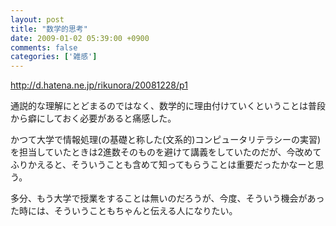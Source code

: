 ```yaml
---
layout: post
title: "数学的思考"
date: 2009-01-02 05:39:00 +0900
comments: false
categories: ['雑感']
---
```



<http://d.hatena.ne.jp/rikunora/20081228/p1>

通説的な理解にとどまるのではなく、数学的に理由付けていくということは普段から癖にしておく必要があると痛感した。

かつて大学で情報処理(の基礎と称した(文系的)コンピュータリテラシーの実習)を担当していたときは2進数そのものを避けて講義をしていたのだが、今改めてふりかえると、そういうことも含めて知ってもらうことは重要だったかなーと思う。

多分、もう大学で授業をすることは無いのだろうが、今度、そういう機会があった時には、そういうこともちゃんと伝える人になりたい。

